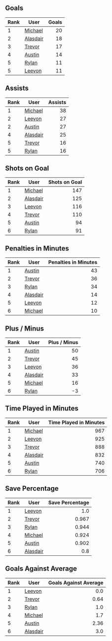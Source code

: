 ## Goals
| Rank | User | Goals |
| :--- | ---- | ---------: |
| 1 | [Michael](https://github.com/rylancole/world-juniors/blob/master/ROSTERS.md#Michael) |  20 |
| 2 | [Alasdair](https://github.com/rylancole/world-juniors/blob/master/ROSTERS.md#Alasdair) |  18 |
| 3 | [Trevor](https://github.com/rylancole/world-juniors/blob/master/ROSTERS.md#Trevor) |  17 |
| 4 | [Austin](https://github.com/rylancole/world-juniors/blob/master/ROSTERS.md#Austin) |  14 |
| 5 | [Rylan](https://github.com/rylancole/world-juniors/blob/master/ROSTERS.md#Rylan) |  11 |
| 5 | [Leevon](https://github.com/rylancole/world-juniors/blob/master/ROSTERS.md#Leevon) |  11 |
## Assists
| Rank | User | Assists |
| :--- | ---- | ---------: |
| 1 | [Michael](https://github.com/rylancole/world-juniors/blob/master/ROSTERS.md#Michael) |  38 |
| 2 | [Leevon](https://github.com/rylancole/world-juniors/blob/master/ROSTERS.md#Leevon) |  27 |
| 2 | [Austin](https://github.com/rylancole/world-juniors/blob/master/ROSTERS.md#Austin) |  27 |
| 4 | [Alasdair](https://github.com/rylancole/world-juniors/blob/master/ROSTERS.md#Alasdair) |  25 |
| 5 | [Trevor](https://github.com/rylancole/world-juniors/blob/master/ROSTERS.md#Trevor) |  16 |
| 5 | [Rylan](https://github.com/rylancole/world-juniors/blob/master/ROSTERS.md#Rylan) |  16 |
## Shots on Goal
| Rank | User | Shots on Goal |
| :--- | ---- | ---------: |
| 1 | [Michael](https://github.com/rylancole/world-juniors/blob/master/ROSTERS.md#Michael) |  147 |
| 2 | [Alasdair](https://github.com/rylancole/world-juniors/blob/master/ROSTERS.md#Alasdair) |  125 |
| 3 | [Leevon](https://github.com/rylancole/world-juniors/blob/master/ROSTERS.md#Leevon) |  116 |
| 4 | [Trevor](https://github.com/rylancole/world-juniors/blob/master/ROSTERS.md#Trevor) |  110 |
| 5 | [Austin](https://github.com/rylancole/world-juniors/blob/master/ROSTERS.md#Austin) |  94 |
| 6 | [Rylan](https://github.com/rylancole/world-juniors/blob/master/ROSTERS.md#Rylan) |  91 |
## Penalties in Minutes
| Rank | User | Penalties in Minutes |
| :--- | ---- | ---------: |
| 1 | [Austin](https://github.com/rylancole/world-juniors/blob/master/ROSTERS.md#Austin) |  43 |
| 2 | [Trevor](https://github.com/rylancole/world-juniors/blob/master/ROSTERS.md#Trevor) |  36 |
| 3 | [Rylan](https://github.com/rylancole/world-juniors/blob/master/ROSTERS.md#Rylan) |  34 |
| 4 | [Alasdair](https://github.com/rylancole/world-juniors/blob/master/ROSTERS.md#Alasdair) |  14 |
| 5 | [Leevon](https://github.com/rylancole/world-juniors/blob/master/ROSTERS.md#Leevon) |  12 |
| 6 | [Michael](https://github.com/rylancole/world-juniors/blob/master/ROSTERS.md#Michael) |  10 |
## Plus / Minus
| Rank | User | Plus / Minus |
| :--- | ---- | ---------: |
| 1 | [Austin](https://github.com/rylancole/world-juniors/blob/master/ROSTERS.md#Austin) |  50 |
| 2 | [Trevor](https://github.com/rylancole/world-juniors/blob/master/ROSTERS.md#Trevor) |  45 |
| 3 | [Leevon](https://github.com/rylancole/world-juniors/blob/master/ROSTERS.md#Leevon) |  36 |
| 4 | [Alasdair](https://github.com/rylancole/world-juniors/blob/master/ROSTERS.md#Alasdair) |  33 |
| 5 | [Michael](https://github.com/rylancole/world-juniors/blob/master/ROSTERS.md#Michael) |  16 |
| 6 | [Rylan](https://github.com/rylancole/world-juniors/blob/master/ROSTERS.md#Rylan) |  -3 |
## Time Played in Minutes
| Rank | User | Time Played in Minutes |
| :--- | ---- | ---------: |
| 1 | [Michael](https://github.com/rylancole/world-juniors/blob/master/ROSTERS.md#Michael) |  967 |
| 2 | [Leevon](https://github.com/rylancole/world-juniors/blob/master/ROSTERS.md#Leevon) |  925 |
| 3 | [Trevor](https://github.com/rylancole/world-juniors/blob/master/ROSTERS.md#Trevor) |  888 |
| 4 | [Alasdair](https://github.com/rylancole/world-juniors/blob/master/ROSTERS.md#Alasdair) |  832 |
| 5 | [Austin](https://github.com/rylancole/world-juniors/blob/master/ROSTERS.md#Austin) |  740 |
| 6 | [Rylan](https://github.com/rylancole/world-juniors/blob/master/ROSTERS.md#Rylan) |  706 |
## Save Percentage
| Rank | User | Save Percentage |
| :--- | ---- | ---------: |
| 1 | [Leevon](https://github.com/rylancole/world-juniors/blob/master/ROSTERS.md#Leevon) |  1.0 |
| 2 | [Trevor](https://github.com/rylancole/world-juniors/blob/master/ROSTERS.md#Trevor) |  0.967 |
| 3 | [Rylan](https://github.com/rylancole/world-juniors/blob/master/ROSTERS.md#Rylan) |  0.944 |
| 4 | [Michael](https://github.com/rylancole/world-juniors/blob/master/ROSTERS.md#Michael) |  0.924 |
| 5 | [Austin](https://github.com/rylancole/world-juniors/blob/master/ROSTERS.md#Austin) |  0.902 |
| 6 | [Alasdair](https://github.com/rylancole/world-juniors/blob/master/ROSTERS.md#Alasdair) |  0.8 |
## Goals Against Average
| Rank | User | Goals Against Average |
| :--- | ---- | ---------: |
| 1 | [Leevon](https://github.com/rylancole/world-juniors/blob/master/ROSTERS.md#Leevon) |  0.0 |
| 2 | [Trevor](https://github.com/rylancole/world-juniors/blob/master/ROSTERS.md#Trevor) |  0.64 |
| 3 | [Rylan](https://github.com/rylancole/world-juniors/blob/master/ROSTERS.md#Rylan) |  1.0 |
| 4 | [Michael](https://github.com/rylancole/world-juniors/blob/master/ROSTERS.md#Michael) |  1.7 |
| 5 | [Austin](https://github.com/rylancole/world-juniors/blob/master/ROSTERS.md#Austin) |  2.36 |
| 6 | [Alasdair](https://github.com/rylancole/world-juniors/blob/master/ROSTERS.md#Alasdair) |  3.0 |
